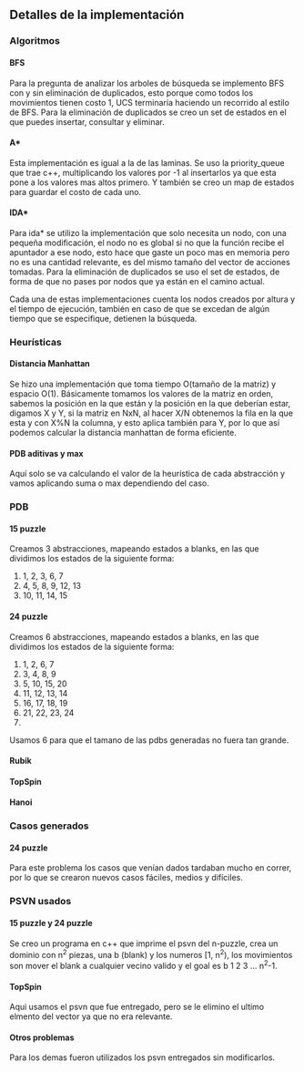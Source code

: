 ## Detalles de la implementación

### Algoritmos

#### BFS
Para la pregunta de analizar los arboles de búsqueda se implemento BFS con y sin eliminación de duplicados, esto porque como todos los movimientos tienen costo 1, UCS terminaría haciendo un recorrido al estilo de BFS. Para la eliminación de duplicados se creo un set de estados en el que puedes insertar, consultar y eliminar.

#### A*
Esta implementación es igual a la de las laminas. Se uso la priority_queue que trae c++, multiplicando los valores por -1 al insertarlos ya que esta pone a los valores mas altos primero. Y también se creo un map de estados para guardar el costo de cada uno.

#### IDA*
Para ida* se utilizo la implementación que solo necesita un nodo, con una pequeña modificación, el nodo no es global si no que la función recibe el apuntador a ese nodo, esto hace que gaste un poco mas en memoria pero no es una cantidad relevante, es del mismo tamaño del vector de acciones tomadas. Para la eliminación de duplicados se uso el set de estados, de forma de que no pases por nodos que ya están en el camino actual. 

Cada una de estas implementaciones cuenta los nodos creados por altura y el tiempo de ejecución, también en caso de que se excedan de algún tiempo que se especifique, detienen la búsqueda.

### Heurísticas

#### Distancia Manhattan
Se hizo una implementación que toma tiempo O(tamaño de la matriz) y espacio O(1). Básicamente tomamos los valores de la matriz en orden, sabemos la posición en la que están y la posición en la que deberían estar, digamos X y Y, si la matriz en NxN, al hacer X/N obtenemos la fila en la que esta y con X%N la columna, y esto aplica también para Y, por lo que así podemos calcular la distancia manhattan de forma eficiente.

#### PDB aditivas y max
Aquí solo se va calculando el valor de la heurística de cada abstracción y vamos aplicando suma o max dependiendo del caso.

### PDB

#### 15 puzzle
Creamos 3 abstracciones, mapeando estados a blanks, en las que dividimos los estados de la siguiente forma:
1. 1, 2, 3, 6, 7
2. 4, 5, 8, 9, 12, 13
3. 10, 11, 14, 15

#### 24 puzzle
Creamos 6 abstracciones, mapeando estados a blanks, en las que dividimos los estados de la siguiente forma:
1. 1, 2, 6, 7
2. 3, 4, 8, 9
3. 5, 10, 15, 20
4. 11, 12, 13, 14
5. 16, 17, 18, 19
6. 21, 22, 23, 24
7. 
Usamos 6 para que el tamano de las pdbs generadas no fuera tan grande.

#### Rubik

#### TopSpin

#### Hanoi

### Casos generados

#### 24 puzzle
Para este problema los casos que venían dados tardaban mucho en correr, por lo que se crearon nuevos casos fáciles, medios y difíciles.

### PSVN usados

#### 15 puzzle y 24 puzzle
Se creo un programa en c++ que imprime el psvn del n-puzzle, crea un dominio con n<sup>2</sup> piezas, una b (blank) y los numeros [1, n<sup>2</sup>), los movimientos son mover el blank a cualquier vecino valido y el goal es b 1 2 3 ... n<sup>2</sup>-1.


#### TopSpin 
Aqui usamos el psvn que fue entregado, pero se le elimino el ultimo elmento del vector ya que no era relevante.

#### Otros problemas
Para los demas fueron utilizados los psvn entregados sin modificarlos.
